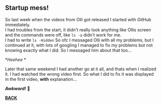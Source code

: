## Startup mess!

So last week when the videos from Olli got released I started with GitHub immediately.  
I had troubles from the start, it didn't really look anything like Ollis screen and 
the commands were off, like ```ls -a``` didn't work for me.  
I had to write ``` ls -Hidden ```
So ofc I messaged Olli with all my problems, but I continued at it, with lots of googling 
I managed to fix my problems but not knowing exactly what I did. So I messaged him about that too...

**Heehee* *

Later that same weekend I had another go at it all, and thats when I realized it. I had watched the wrong
video first. So what I did to fix it was displayed in the first video, **with** explanation...

 ***Awkward!***
:smiling_face_with_tear:

[**BACK**](/README.md)
